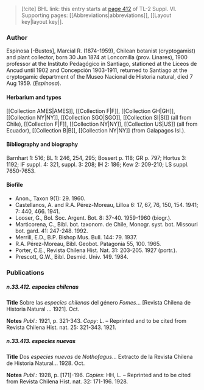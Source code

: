 > [!cite] BHL link: this entry starts at [page 412](https://www.biodiversitylibrary.org/item/103835#page/422/mode/1up) of TL-2 Suppl. VI.
> Supporting pages: [[Abbreviations|abbreviations]], [[Layout key|layout key]].

### Author

Espinosa \[-Bustos\], Marcial R. (1874-1959), Chilean botanist (cryptogamist) and plant collector, born 30 Jun 1874 at Loncomilla (prov. Linares), 1900 professor at the Instituto Pedagógico in Santiago, stationed at the Liceos de Ancud until 1902 and Concepción 1903-1911, returned to Santiago at the cryptogamic department of the Museo Nacional de Historia natural, died 7 Aug 1959. (*Espinosa*).

#### Herbarium and types

[[Collection AMES|AMES]], [[Collection F|F]], [[Collection GH|GH]], [[Collection NY|NY]], [[Collection SGO|SGO]], [[Collection SI|SI]] (all from Chile), [[Collection F|F]], [[Collection NY|NY]], [[Collection US|US]] (all from Ecuador), [[Collection B|B]], [[Collection NY|NY]] (from Galapagos Isl.).

#### Bibliography and biography

Barnhart 1: 516; BL 1: 246, 254, 295; Bossert p. 118; GR p. 797; Hortus 3: 1192; IF suppl. 4: 321, suppl. 3: 208; IH 2: 186; Kew 2: 209-210; LS suppl. 7650-7653.

#### Biofile

- Anon., Taxon 9(1): 29. 1960.
- Castellanos, A. and R.A. Pérez-Moreau, Lilloa 6: 17, 67, 76, 150, 154. 1941; 7: 440, 466. 1941.
- Looser, G., Bol. Soc. Argent. Bot. 8: 37-40. 1959-1960 (biogr.).
- Marticorena, C., Bibl. bot. taxonom. de Chile, Monogr. syst. bot. Missouri bot. gard. 41: 247-248. 1992.
- Merrill, E.D., B.P. Bishop Mus. Bull. 144: 79. 1937.
- R.A. Pérez-Moreau, Bibl. Geobot. Patagonia 55, 100. 1965.
- Porter, C.E., Revista Chilena Hist. Nat. 31: 203-205. 1927 (portr.).
- Prescott, G.W., Bibl. Desmid. Univ. 149. 1984.

### Publications

##### n.33.412. especies chilenas

**Title**
Sobre las *especies chilenas* del género *Fomes*... \[Revista Chilena de Historia Natural ... 1921\]. Oct.

**Notes**
*Publ*.: 1921, p. 321-343. *Copy*: L. – Reprinted and to be cited from Revista Chilena Hist. nat. 25: 321-343. 1921.

##### n.33.413. especies nuevas

**Title**
Dos *especies nuevas* de *Nothofagus*... Extracto de la Revista Chilena de Historia Natural... 1928. Oct.

**Notes**
*Publ*.: 1928, p. \[171\]-196. *Copies*: HH, L. – Reprinted and to be cited from Revista Chilena Hist. nat. 32: 171-196. 1928.

